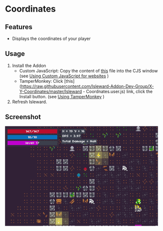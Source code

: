 # Coordinates
## Features
* Displays the coordinates of your player

## Usage
1. Install the Addon
    * Custom JavaScript: Copy the content of [this](https://raw.githubusercontent.com/Isleward-Addon-Dev-Group/MapAddon/master/coordnates.js) file into the CJS window (see [Using Custom JavaScript for websites](http://isleward.wikia.com/wiki/Loading_Addons_using_Custom_JavaScript_for_Websites) )
    * TamperMonkey: Click [this](https://raw.githubusercontent.com/Isleward-Addon-Dev-Group/X-Y-Coordinates/master/Isleward - Coordnates.user.js) link, click the Install button. (see [Using TamperMonkey](http://isleward.wikia.com/wiki/Loading_Addons_using_TamperMonkey) ) 
1. Refresh Isleward.



## Screenshot

![Map](https://raw.githubusercontent.com/Isleward-Addon-Dev-Group/X-Y-Coordinates/master/Screenshot.gif)


